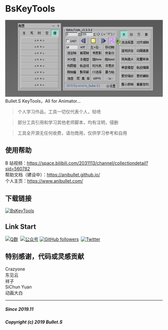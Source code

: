 # BsKeyTools
![image](https://raw.githubusercontent.com/AniBullet/BsKeyTools/main/BsKeyToolsPrev.gif)  
Bullet.S KeyTools，All for Animator...

> 个人学习作品，工具一切仅代表个人，轻喷

> 部分工具引用和学习其他老师脚本，均有注明，侵删

> 工具全开源无任何收费，请勿商用，仅供学习参考和自用

## 使用帮助
B 站视频：https://space.bilibili.com/2031113/channel/collectiondetail?sid=560782  
帮助文档（建设中）：https://anibullet.github.io/  
个人主页：https://www.anibullet.com/

## 下载链接
[![BsKeyTools](https://img.shields.io/badge/BsKeyTools-LatestReleases-success?style=flat-square&logo=github)](https://github.com/AniBullet/BsKeyTools/releases/latest)

## Link Start
[![Q群](https://img.shields.io/badge/交流吹水群-993590655-red?style=flat-square&logo=Tencent-QQ)](https://jq.qq.com/?_wv=1027&k=hmeHhTwu)&ensp;[![公众号](https://img.shields.io/badge/微信公众号-@aniBullet-success?style=flat-square&logo=wechat)](https://www.anibullet.com/about/)
[![GitHub followers](https://img.shields.io/github/followers/AniBullet?label=%E5%85%B3%E6%B3%A8&style=social)](https://github.com/AniBullet)&ensp;[![Twitter](https://img.shields.io/twitter/follow/aniBulletCom?label=BulletS&style=social)](https://twitter.com/aniBulletCom)

## 特别感谢，代码或灵感贡献
Crazyone  
东见云  
祥子  
SiChun Yuan  
动画大白  

---
##### Since 2019.11
##### Copyright (c) 2019 Bullet.S

